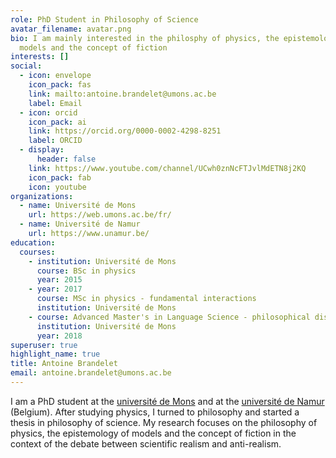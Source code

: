 ```yaml
---
role: PhD Student in Philosophy of Science
avatar_filename: avatar.png
bio: I am mainly interested in the philosphy of physics, the epistemology of
  models and the concept of fiction
interests: []
social:
  - icon: envelope
    icon_pack: fas
    link: mailto:antoine.brandelet@umons.ac.be
    label: Email
  - icon: orcid
    icon_pack: ai
    link: https://orcid.org/0000-0002-4298-8251
    label: ORCID
  - display:
      header: false
    link: https://www.youtube.com/channel/UCwh0znNcFTJvlMdETN8j2KQ
    icon_pack: fab
    icon: youtube
organizations:
  - name: Université de Mons
    url: https://web.umons.ac.be/fr/
  - name: Université de Namur
    url: https://www.unamur.be/
education:
  courses:
    - institution: Université de Mons
      course: BSc in physics
      year: 2015
    - year: 2017
      course: MSc in physics - fundamental interactions
      institution: Université de Mons
    - course: Advanced Master's in Language Science - philosophical discourse
      institution: Université de Mons
      year: 2018
superuser: true
highlight_name: true
title: Antoine Brandelet
email: antoine.brandelet@umons.ac.be
---
```

I am a PhD student at the [université de Mons](https://web.umons.ac.be/fr/) and at the [université de Namur](https://www.unamur.be/) (Belgium). After studying physics, I turned to philosophy and started a thesis in philosophy of science. My research focuses on the philosophy of physics, the epistemology of models and the concept of fiction in the context of the debate between scientific realism and anti-realism.
